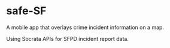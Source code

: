 # safe-SF
A mobile app that overlays crime incident information on a map. 

Using Socrata APIs for SFPD incident report data.

